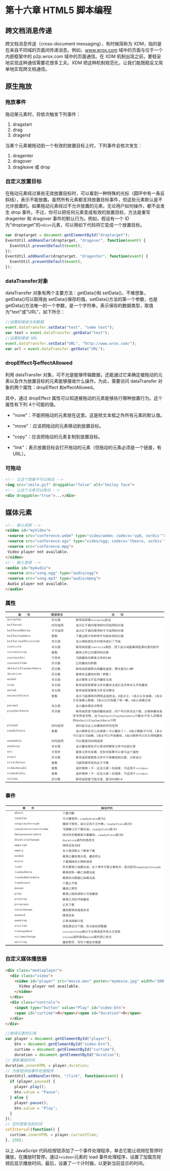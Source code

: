 # 第十六章 HTML5 脚本编程

## 跨文档消息传递

跨文档消息传送（cross-document messaging），有时候简称为 XDM，指的是在来自不同域的页面间传递消息。例如，www.wrox.com 域中的页面与位于一个内嵌框架中的 p2p.wrox.com 域中的页面通信。在 XDM 机制出现之前，要稳妥地实现这种通信需要花很多工夫。XDM 把这种机制规范化，让我们能既稳妥又简单地实现跨文档通信。

## 原生拖放

### 拖放事件

拖动某元素时，将依次触发下列事件：

1. dragstart
2. drag
3. dragend

当某个元素被拖动到一个有效的放置目标上时，下列事件会依次发生：

1. dragenter
2. dragover
3. dragleave 或 drop

### 自定义放置目标

在拖动元素经过某些无效放置目标时，可以看到一种特殊的光标（圆环中有一条反斜线），表示不能放置。虽然所有元素都支持放置目标事件，但这些元素默认是不允许放置的。如果拖动元素经过不允许放置的元素，无论用户如何操作，都不会发生 drop 事件。不过，你可以把任何元素变成有效的放置目标，方法是重写 dragenter 和 dragover 事件的默认行为。例如，假设有一个 ID 为"droptarget"的`<div>`元素，可以用如下代码将它变成一个放置目标。

```js
var droptarget = document.getElementById("droptarget");
EventUtil.addHandler(droptarget, "dragover", function(event) {
  EventUtil.preventDefault(event);
});
EventUtil.addHandler(droptarget, "dragenter", function(event) {
  EventUtil.preventDefault(event);
});
```

### dataTransfer对象

dataTransfer 对象有两个主要方法：getData()和 setData()。不难想象，getData()可以取得由 setData()保存的值。setData()方法的第一个参数，也是 getData()方法唯一的一个参数，是一个字符串，表示保存的数据类型，取值为"text"或"URL"，如下所示：

```js
//设置和接收文本数据
event.dataTransfer.setData("text", "some text");
var text = event.dataTransfer.getData("text");
//设置和接收 URL
event.dataTransfer.setData("URL", "http://www.wrox.com/");
var url = event.dataTransfer.getData("URL");
```

### dropEffect与effectAllowed

利用 dataTransfer 对象，可不光是能够传输数据，还能通过它来确定被拖动的元素以及作为放置目标的元素能够接收什么操作。为此，需要访问 dataTransfer 对象的两个属性：dropEffect 和effectAllowed。

其中，通过 dropEffect 属性可以知道被拖动的元素能够执行哪种放置行为。这个属性有下列 4个可能的值。

- "none"：不能把拖动的元素放在这里。这是除文本框之外所有元素的默认值。

- "move"：应该把拖动的元素移动到放置目标。

- "copy"：应该把拖动的元素复制到放置目标。

- "link"：表示放置目标会打开拖动的元素（但拖动的元素必须是一个链接，有 URL）。

### 可拖动

```html
<!-- 让这个图像不可以拖动 -->
<img src="smile.gif" draggable="false" alt="Smiley face">
<!-- 让这个元素可以拖动 -->
<div draggable="true">...</div>
```

## 媒体元素

```html
<!-- 嵌入视频 -->
<video id="myVideo">
 <source src="conference.webm" type="video/webm; codecs='vp8, vorbis'">
 <source src="conference.ogv" type="video/ogg; codecs='theora, vorbis'">
 <source src="conference.mpg">
 Video player not available.
</video>
<!-- 嵌入音频 -->
<audio id="myAudio">
 <source src="song.ogg" type="audio/ogg">
 <source src="song.mp3" type="audio/mpeg">
 Audio player not available.
</audio>
```

### 属性

![属性](./media/16-属性.PNG)

### 事件

![事件](./media/16-事件.PNG)

### 自定义媒体播放器

```html
<div class="mediaplayer">
  <div class="video">
    <video id="player" src="movie.mov" poster="mymovie.jpg" width="300" height="200">
      Video player not available.
    </video>
  </div>
  <div class="controls">
    <input type="button" value="Play" id="video-btn">
    <span id="curtime">0</span>/<span id="duration">0</span>
  </div>
</div>
```

```js
//取得元素的引用
var player = document.getElementById("player"),
    btn = document.getElementById("video-btn"),
    curtime = document.getElementById("curtime"),
    duration = document.getElementById("duration");
// 更新播放时间
duration.innerHTML = player.duration;
// 为按钮添加事件处理程序
EventUtil.addHandler(btn, "click", function(event) {
  if (player.paused) {
    player.play();
    btn.value = "Pause";
  } else {
    player.pause();
    btn.value = "Play";
  }
});
// 定时更新当前时间
setInterval(function() {
  curtime.innerHTML = player.currentTime;
}, 250);
```

以上 JavaScript 代码给按钮添加了一个事件处理程序，单击它能让视频在暂停时播放，在播放时暂停。通过`<video>`元素的 load 事件处理程序，设置了加载完视频后显示播放时间。最后，设置了一个计时器，以更新当前显示的时间。

